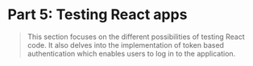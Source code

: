 # Part 5: Testing React apps

> This section focuses on the different possibilities of testing React code. It also delves into the implementation of token based authentication which enables users to log in to the application.

